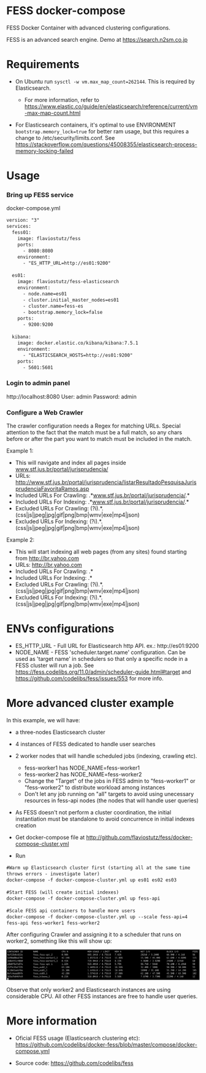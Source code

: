 # FESS docker-compose
FESS Docker Container with advanced clustering configurations.

FESS is an advanced search engine. Demo at https://search.n2sm.co.jp

# Requirements

* On Ubuntu run `sysctl -w vm.max_map_count=262144`. This is required by Elasticsearch.
  * For more information, refer to https://www.elastic.co/guide/en/elasticsearch/reference/current/vm-max-map-count.html

* For Elasticsearch containers, it's optimal to use ENVIRONMENT `bootstrap.memory_lock=true` for better ram usage, but this requires a change to /etc/security/limits.conf. See https://stackoverflow.com/questions/45008355/elasticsearch-process-memory-locking-failed


# Usage

### Bring up FESS service
docker-compose.yml

```
version: "3"
services:
  fess01:
    image: flaviostutz/fess
    ports:
      - 8080:8080
    environment:
      - "ES_HTTP_URL=http://es01:9200"

  es01:
    image: flaviostutz/fess-elasticsearch
    environment:
      - node.name=es01
      - cluster.initial_master_nodes=es01
      - cluster.name=fess-es
      - bootstrap.memory_lock=false
    ports:
      - 9200:9200

  kibana:
    image: docker.elastic.co/kibana/kibana:7.5.1
    environment:
      - "ELASTICSEARCH_HOSTS=http://es01:9200"
    ports:
      - 5601:5601
```

### Login to admin panel
http://localhost:8080
User: admin
Password: admin

### Configure a Web Crawler
The crawler configuration needs a Regex for matching URLs. Special attention to the fact that the match must be a full match, so any chars before or after the part you want to match must be included in the match.

Example 1: 
  * This will navigate and index all pages inside www.stf.jus.br/portal/jurisprudencia/
  * URLs: http://www.stf.jus.br/portal/jurisprudencia/listarResultadoPesquisaJurisprudenciaFavoritaRamos.asp
  * Included URLs For Crawling: .\*www.stf.jus.br/portal/jurisprudencia/.*
  * Included URLs For Indexing: .\*www.stf.jus.br/portal/jurisprudencia/.*
  * Excluded URLs For Crawling: (?i).*\.(css|js|jpeg|jpg|gif|png|bmp|wmv|exe|mp4|json)
  * Excluded URLs For Indexing: (?i).*\.(css|js|jpeg|jpg|gif|png|bmp|wmv|exe|mp4|json)
  
Example 2: 
  * This will start indexing all web pages (from any sites) found starting from http://br.yahoo.com
  * URLs: http://br.yahoo.com
  * Included URLs For Crawling: .\*
  * Included URLs For Indexing: .\*
  * Excluded URLs For Crawling: (?i).*\.(css|js|jpeg|jpg|gif|png|bmp|wmv|exe|mp4|json)
  * Excluded URLs For Indexing: (?i).*\.(css|js|jpeg|jpg|gif|png|bmp|wmv|exe|mp4|json)

# ENVs configurations

* ES_HTTP_URL - Full URL for Elasticsearch http API. ex.: http://es01:9200
* NODE_NAME - FESS 'scheduler.target.name' configuration. Can be used as 'target name' in schedulers so that only a specific node in a FESS cluster will run a job. See https://fess.codelibs.org/11.0/admin/scheduler-guide.html#target and https://github.com/codelibs/fess/issues/553 for more info.

# More advanced cluster example

In this example, we will have:

* a three-nodes Elasticsearch cluster 
* 4 instances of FESS dedicated to handle user searches
* 2 worker nodes that will handle scheduled jobs (indexing, crawling etc).
  * fess-worker1 has NODE_NAME=fess-worker1
  * fess-worker2 has NODE_NAME=fess-worker2
  * Change the "Target" of the jobs in FESS admin to "fess-worker1" or "fess-worker2" to distribute workload among instances
  * Don't let any job running on "all" targets to avoid using unecessary resources in fess-api nodes (the nodes that will handle user queries)
* As FESS doesn't not perform a cluster coordination, the initial instantiation must be standalone to avoid concurrence in initial indexes creation

* Get docker-compose file at http://github.com/flaviostutz/fess/docker-compose-cluster.yml

* Run 
```
#Warm up Elasticsearch cluster first (starting all at the same time throws errors - investigate later)
docker-compose -f docker-compose-cluster.yml up es01 es02 es03

#Start FESS (will create initial indexes)
docker-compose -f docker-compose-cluster.yml up fess-api

#Scale FESS api containers to handle more users
docker-compose -f docker-compose-cluster.yml up --scale fess-api=4 fess-api fess-worker1 fess-worker2
```

After configuring Crawler and assigning it to a scheduler that runs on worker2, something like this will show up:

![docker stats](/screen1.png?raw=true "docker stats")

Observe that only worker2 and Elasticsearch instances are using considerable CPU. All other FESS instances are free to handle user queries.

# More information


* Oficial FESS usage (Elasticsearch clustering etc): https://github.com/codelibs/docker-fess/blob/master/compose/docker-compose.yml

* Source code: https://github.com/codelibs/fess
